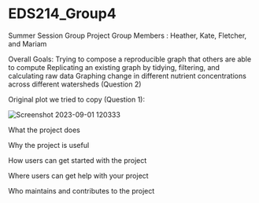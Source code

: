 # EDS214_Group4
Summer Session Group Project
Group Members : Heather, Kate, Fletcher, and Mariam 

Overall Goals:
Trying to compose a reproducible graph that others are able to compute
Replicating an existing graph by tidying, filtering, and calculating raw data 
Graphing change in different nutrient concentrations across different watersheds (Question 2)

Original plot we tried to copy (Question 1):


![Screenshot 2023-09-01 120333](https://github.com/hmchilders/EDS214_Group4/assets/105567684/6e759ddb-9049-4b0f-be44-21795c4627cd)




What the project does

Why the project is useful

How users can get started with the project

Where users can get help with your project

Who maintains and contributes to the project
